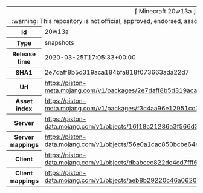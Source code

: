 <html><table>
<tr><td colspan="2" align="center"><img width="0" height="0"><br/>⌈ Minecraft 20w13a ⌋<br/><img width="0" height="0"></td></tr>
<tr><td colspan="2" align="center"><img width="0" height="0"><br/>
:warning: This repository is not official, approved, endorsed, associated or connected with Mojang :warning:
<br/><img width="0" height="0"></td></tr>
<tr><th>Id</th><td>20w13a</td></tr>
<tr><th>Type</th><td>snapshots</td></tr>
<tr><th>Release time</th><td>2020-03-25T17:05:33+00:00</td></tr>
<tr><th>SHA1</th><td>2e7daff8b5d319aca184bfa818f073663ada22d7</td></tr>
<tr><th>Url</th><td><a href="https://piston-meta.mojang.com/v1/packages/2e7daff8b5d319aca184bfa818f073663ada22d7/20w13a.json">https://piston-meta.mojang.com/v1/packages/2e7daff8b5d319aca184bfa818f073663ada22d7/20w13a.json</a></td></tr>
<tr><th>Asset index</th><td><a href="https://piston-meta.mojang.com/v1/packages/f3c4aa96e12951cd2781b3e1c0e8ab82bf719cf2/1.16.json">https://piston-meta.mojang.com/v1/packages/f3c4aa96e12951cd2781b3e1c0e8ab82bf719cf2/1.16.json</a></td></tr>
<tr><th>Server</th><td><a href="https://piston-data.mojang.com/v1/objects/16f18c21286a3f566d3d0431d13aa133bebe6eff/server.jar">https://piston-data.mojang.com/v1/objects/16f18c21286a3f566d3d0431d13aa133bebe6eff/server.jar</a></td></tr>
<tr><th>Server mappings</th><td><a href="https://piston-data.mojang.com/v1/objects/56e0a1cac850bcbe64e429619fcfcddb0180acd3/server.txt">https://piston-data.mojang.com/v1/objects/56e0a1cac850bcbe64e429619fcfcddb0180acd3/server.txt</a></td></tr>
<tr><th>Client</th><td><a href="https://piston-data.mojang.com/v1/objects/dbabcec822dc4cd7fff60793facab0f346d1b734/client.jar">https://piston-data.mojang.com/v1/objects/dbabcec822dc4cd7fff60793facab0f346d1b734/client.jar</a></td></tr>
<tr><th>Client mappings</th><td><a href="https://piston-data.mojang.com/v1/objects/aeb8b29220c46a0620dd671c0148c383a6caeea1/client.txt">https://piston-data.mojang.com/v1/objects/aeb8b29220c46a0620dd671c0148c383a6caeea1/client.txt</a></td></tr>
</table></html>